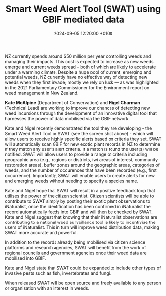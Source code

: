 ﻿---
title:  "Smart Weed Alert Tool (SWAT) using GBIF mediated data"
date:   2024-09-05 12:20:00 +0100
categories: ["weeds","data use"]
lang-ref: swat
background: assets/images/posts/2024-09-06-SWAT.png
---

NZ currently spends around $50 million per year controlling weeds and managing their impacts. This cost is expected to increase as new weeds emerge and current weeds spread – both of which are likely to accelerate under a warming climate. Despite a huge pool of current, emerging and potential weeds, NZ currently have no effective way of detecting new weeds when they first invade; mostly we rely on luck — as was highlighted in the 2021 Parliamentary Commissioner for the Environment report on weed management in New Zealand. 

**Kate McAlpine** (Department of Conservation) and **Nigel Charman** (Technical Lead) are working to improve our chances of detecting new weed incursions through the development of an innovative digital tool that harnesses the power of data mobilised via the GBIF network.

Kate and Nigel recently demonstrated the tool they are developing - the Smart Weed Alert Tool or SWAT (see the screen shot above) - which will allow users to receive highly specific alerts based on criteria they set. SWAT will automatically scan GBIF for new exotic plant records in NZ to determine if they match any user's alert criteria.  If a match is found the user(s) will be notified. SWAT will allow users to provide a range of criteria including geographic area (e.g., regions or districts, iwi areas of interest, community restoration areas), buffer zones around the geographic areas, categories of weeds, and the number of occurences that have been recorded (e.g., first occurrence). Importantly, SWAT will enable users to create alerts for new and emerging weeds without needing to specify a species name. 

Kate and Nigel hope that SWAT will result in a positive feedback loop that utilises the power of the citizen scientist.  Citizen scientists will be able to contribute to SWAT simply by posting their exotic plant observations to iNaturalist, once the identification has been confirmed in iNaturalist the record automatically feeds into GBIF and will then be checked by SWAT. Kate and Nigel suggest that knowing that their iNaturalist observations are contributing to a national weed surveillance tool is likely to incentivise the users of iNaturalist. This in turn will improve weed distribution data, making SWAT more accurate and powerful. 

In addition to the records already being mobilised via citizen science platforms and research agencies, SWAT will benefit from the work of regional councils and government agencies once their weed data are mobilised into GBIF.

Kate and Nigel state that SWAT could be expanded to include other types of invasive pests such as fish, invertebrates and fungi.

When released SWAT will be open source and freely available to any person or organisation with an interest in weeds.


 
 






